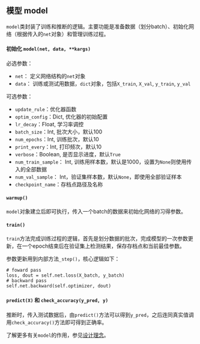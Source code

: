## 模型 model

`model`类封装了训练和推断的逻辑。主要功能是准备数据（划分batch）、初始化网络（根据传入的`net`对象）和管理训练过程。

#### 初始化 `model(net, data, **kargs)`

必选参数：

-  `net`： 定义网络结构的`net`对象
- `data`： 训练或测试用数据，`dict`对象，包括`X_train`, `X_val`, `y_train`, `y_val`

可选参数：

- `update_rule`：优化器函数
- `optim_config`：Dict, 优化器的初始配置
- `lr_decay`：Float, 学习率调控
- `batch_size`：Int, 批次大小，默认100
- `num_epochs`：Int, 训练批次，默认10
- `print_every`：Int, 打印频次，默认10
- `verbose`：Boolean, 是否显示进度，默认`True`
- `num_train_sample`： Int, 训练用样本数，默认是1000，设置为`None`则使用传入的全部数据
- `num_val_sample`： Int，验证集样本数，默认`None`，即使用全部验证样本
- `checkpoint_name`：存档点路径及名称

#### `warmup()`

`model`对象建立后即可执行，传入一个batch的数据来初始化网络的习得参数。

#### `train()`

`train`方法完成训练过程的逻辑，首先是划分数据的批次，完成模型的一次参数更新，在一个epoch结束后在验证集上检测结果，保存存档点和当前最佳参数。

参数更新用到内部方法`_step()`，核心逻辑如下：

```
# foward pass
loss, dout = self.net.loss(X_batch, y_batch)
# backward pass
self.net.backward(self.optimizer, dout)
```

#### `predict(X)` 和 `check_accuracy(y_pred, y)`

推断时，传入测试数据后，由`predict()`方法可以得到`y_pred`，之后连同真实值调用`check_accuracy()`方法即可得到正确率。

了解更多有关`model`的作用，参见[设计理念](./overview.html)。